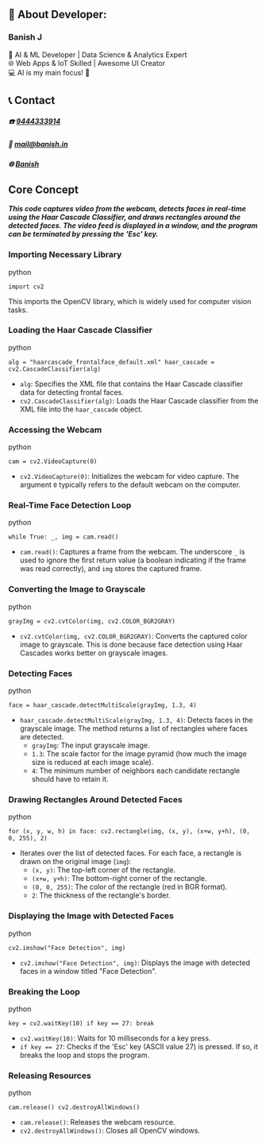 ## 💫 About Developer:

### Banish J

🤖 AI & ML Developer | Data Science & Analytics Expert<br>🌐 Web Apps & IoT Skilled | Awesome UI Creator<br>💻 AI is my main focus! 👾

## 📞 Contact
##### **☎️**   [9444333914](tel:9444333914)
##### **📧**  mail@banish.in
##### **🌐**  [Banish](https://www.banish.in)

## Core Concept

***This code captures video from the webcam, detects faces in real-time using the Haar Cascade Classifier, and draws rectangles around the detected faces. The video feed is displayed in a window, and the program can be terminated by pressing the 'Esc' key.***


### Importing Necessary Library

python



`import cv2` 

This imports the OpenCV library, which is widely used for computer vision tasks.

### Loading the Haar Cascade Classifier

python



`alg = "haarcascade_frontalface_default.xml"
haar_cascade = cv2.CascadeClassifier(alg)` 

-   `alg`: Specifies the XML file that contains the Haar Cascade classifier data for detecting frontal faces.
-   `cv2.CascadeClassifier(alg)`: Loads the Haar Cascade classifier from the XML file into the `haar_cascade` object.

### Accessing the Webcam

python



`cam = cv2.VideoCapture(0)` 

-   `cv2.VideoCapture(0)`: Initializes the webcam for video capture. The argument `0` typically refers to the default webcam on the computer.

### Real-Time Face Detection Loop

python



`while True:
    _, img = cam.read()` 

-   `cam.read()`: Captures a frame from the webcam. The underscore `_` is used to ignore the first return value (a boolean indicating if the frame was read correctly), and `img` stores the captured frame.

### Converting the Image to Grayscale

python



 `grayImg = cv2.cvtColor(img, cv2.COLOR_BGR2GRAY)` 

-   `cv2.cvtColor(img, cv2.COLOR_BGR2GRAY)`: Converts the captured color image to grayscale. This is done because face detection using Haar Cascades works better on grayscale images.

### Detecting Faces

python



 `face = haar_cascade.detectMultiScale(grayImg, 1.3, 4)` 

-   `haar_cascade.detectMultiScale(grayImg, 1.3, 4)`: Detects faces in the grayscale image. The method returns a list of rectangles where faces are detected.
    -   `grayImg`: The input grayscale image.
    -   `1.3`: The scale factor for the image pyramid (how much the image size is reduced at each image scale).
    -   `4`: The minimum number of neighbors each candidate rectangle should have to retain it.

### Drawing Rectangles Around Detected Faces

python



 `for (x, y, w, h) in face:
        cv2.rectangle(img, (x, y), (x+w, y+h), (0, 0, 255), 2)` 

-   Iterates over the list of detected faces. For each face, a rectangle is drawn on the original image (`img`):
    -   `(x, y)`: The top-left corner of the rectangle.
    -   `(x+w, y+h)`: The bottom-right corner of the rectangle.
    -   `(0, 0, 255)`: The color of the rectangle (red in BGR format).
    -   `2`: The thickness of the rectangle's border.

### Displaying the Image with Detected Faces

python



 `cv2.imshow("Face Detection", img)` 

-   `cv2.imshow("Face Detection", img)`: Displays the image with detected faces in a window titled "Face Detection".

### Breaking the Loop

python



 `key = cv2.waitKey(10)
    if key == 27:
        break` 

-   `cv2.waitKey(10)`: Waits for 10 milliseconds for a key press.
-   `if key == 27`: Checks if the 'Esc' key (ASCII value 27) is pressed. If so, it breaks the loop and stops the program.

### Releasing Resources

python



`cam.release()
cv2.destroyAllWindows()` 

-   `cam.release()`: Releases the webcam resource.
-   `cv2.destroyAllWindows()`: Closes all OpenCV windows.
